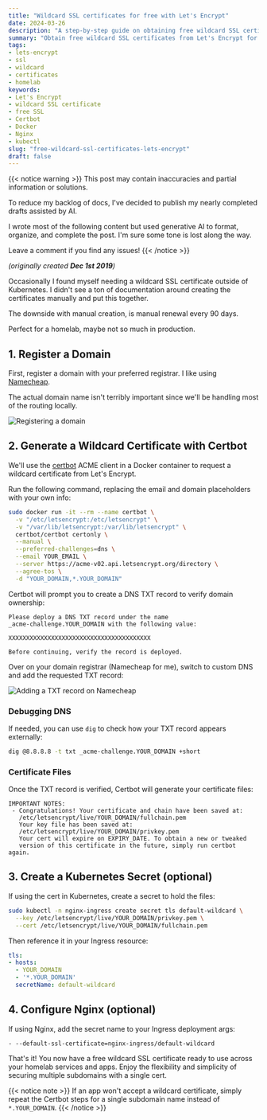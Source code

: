 ```yaml
---
title: "Wildcard SSL certificates for free with Let's Encrypt"
date: 2024-03-26
description: "A step-by-step guide on obtaining free wildcard SSL certificates from Let's Encrypt for ultimate flexibility in building your homelab infrastructure."
summary: "Obtain free wildcard SSL certificates from Let's Encrypt for flexibility in your homelab. Covers domain registration, DNS setup, and certificate generation using Certbot in Docker."
tags:
- lets-encrypt
- ssl
- wildcard
- certificates
- homelab
keywords:
- Let's Encrypt
- wildcard SSL certificate
- free SSL
- Certbot
- Docker
- Nginx
- kubectl
slug: "free-wildcard-ssl-certificates-lets-encrypt"
draft: false
---
```


{{< notice warning >}}
This post may contain inaccuracies and partial information or solutions.

To reduce my backlog of docs, I've decided to publish my nearly completed drafts assisted by AI.

I wrote most of the following content but used generative AI to format, organize, and complete the post. I'm sure some tone is lost along the way.

Leave a comment if you find any issues!
{{< /notice >}}

_(originally created **Dec 1st 2019**)_

Occasionally I found myself needing a wildcard SSL certificate outside of Kubernetes. I didn't see a ton of documentation around creating the certificates manually and put this together.

The downside with manual creation, is manual renewal every 90 days.

Perfect for a homelab, maybe not so much in production.

## 1. Register a Domain

First, register a domain with your preferred registrar. I like using [Namecheap](https://www.namecheap.com/).

The actual domain name isn't terribly important since we'll be handling most of the routing locally. 

![Registering a domain](/img/kopish.png)

## 2. Generate a Wildcard Certificate with Certbot

We'll use the [certbot](https://certbot.eff.org/) ACME client in a Docker container to request a wildcard certificate from Let's Encrypt.

Run the following command, replacing the email and domain placeholders with your own info:

```bash
sudo docker run -it --rm --name certbot \
  -v "/etc/letsencrypt:/etc/letsencrypt" \
  -v "/var/lib/letsencrypt:/var/lib/letsencrypt" \
  certbot/certbot certonly \
  --manual \
  --preferred-challenges=dns \
  --email YOUR_EMAIL \
  --server https://acme-v02.api.letsencrypt.org/directory \
  --agree-tos \
  -d "YOUR_DOMAIN,*.YOUR_DOMAIN"
```

Certbot will prompt you to create a DNS TXT record to verify domain ownership:

```
Please deploy a DNS TXT record under the name
_acme-challenge.YOUR_DOMAIN with the following value:

XXXXXXXXXXXXXXXXXXXXXXXXXXXXXXXXXXXXXXXX

Before continuing, verify the record is deployed.
```

Over on your domain registrar (Namecheap for me), switch to custom DNS and add the requested TXT record:

![Adding a TXT record on Namecheap](/img/txt-record.png)

### Debugging DNS

If needed, you can use `dig` to check how your TXT record appears externally:

```bash 
dig @8.8.8.8 -t txt _acme-challenge.YOUR_DOMAIN +short
```

### Certificate Files

Once the TXT record is verified, Certbot will generate your certificate files:

```
IMPORTANT NOTES:
 - Congratulations! Your certificate and chain have been saved at:
   /etc/letsencrypt/live/YOUR_DOMAIN/fullchain.pem
   Your key file has been saved at:
   /etc/letsencrypt/live/YOUR_DOMAIN/privkey.pem
   Your cert will expire on EXPIRY_DATE. To obtain a new or tweaked
   version of this certificate in the future, simply run certbot again.
```

## 3. Create a Kubernetes Secret (optional)

If using the cert in Kubernetes, create a secret to hold the files:

```bash
sudo kubectl -n nginx-ingress create secret tls default-wildcard \
  --key /etc/letsencrypt/live/YOUR_DOMAIN/privkey.pem \
  --cert /etc/letsencrypt/live/YOUR_DOMAIN/fullchain.pem  
```

Then reference it in your Ingress resource:

```yaml
tls:
- hosts:
  - YOUR_DOMAIN
  - '*.YOUR_DOMAIN' 
  secretName: default-wildcard
```

## 4. Configure Nginx (optional)

If using Nginx, add the secret name to your Ingress deployment args:

```
- --default-ssl-certificate=nginx-ingress/default-wildcard
```

That's it! You now have a free wildcard SSL certificate ready to use across your homelab services and apps. Enjoy the flexibility and simplicity of securing multiple subdomains with a single cert.

{{< notice note >}}
If an app won't accept a wildcard certificate, simply repeat the Certbot steps for a single subdomain name instead of `*.YOUR_DOMAIN`.
{{< /notice >}}